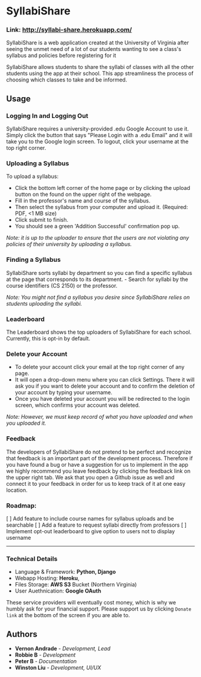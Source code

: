 # SyllabiShare

### Link: http://syllabi-share.herokuapp.com/

SyllabiShare is a web application created at the University of Virginia after seeing the unmet need of a lot of our students wanting to see a class's syllabus and policies before registering for it 

SyllabiShare allows students to share the syllabi of classes with all the other students using the app at their school. This app streamliness the process of choosing which classes to take and be informed. 


## Usage

### Logging In and Logging Out

SyllabiShare requires a university-provided .edu Google Account to use it. 
Simply click the button that says "Please Login with a .edu Email" and it will take you to the Google login screen. 
To logout, click your username at the top right corner. 

### Uploading a Syllabus

To upload a syllabus:
- Click the bottom left corner of the home page or by clicking the upload button on the found on the upper right of the webpage. 
- Fill in the professor's name and course of the syllabus. 
- Then select the syllabus from your computer and upload it. (Required: PDF, <1 MB size) 
- Click submit to finish.
- You should see a green 'Addition Successful' confirmation pop up. 

_Note: it is up to the uploader to ensure that the users are not violating any policies of their university by uploading a syllabus._ 

### Finding a Syllabus

SyllabiShare sorts syllabi by department so you can find a specific syllabus at the page that corresponds to its department. - Search for syllabi by the course identifiers (CS 2150) or the professor. 

_Note: You might not find a syllabus you desire since SyllabiShare relies on students uploading the syllabi._


### Leaderboard

The Leaderboard shows the top uploaders of SyllabiShare for each school. 
Currently, this is opt-in by default.

### Delete your Account

- To delete your account click your email at the top right corner of any page. 
- It will open a drop-down menu where you can click Settings. There it will ask you if you want to delete your account and to confirm the deletion of your account by typing your username. 
- Once you have deleted your account you will be redirected to the login screen, which confirms your account was deleted. 

_Note: However, we must keep record of what you have uploaded and when you uploaded it._

### Feedback

The developers of SyllabiShare do not pretend to be perfect and recognize that feedback is an important part of the development process. Therefore if you have found a bug or have a suggestion for us to implement in the app we highly recommend you leave feedback by clicking the feedback link on the upper right tab. We ask that you open a Github issue as well and connect it to your feedback in order for us to keep track of it at one easy location.

### Roadmap:

[ ] Add feature to include course names for syllabus uploads and be searchable
[ ] Add a feature to request syllabi directly from professors
[ ] Implement opt-out leaderboard to give option to users not to display username

----

### Technical Details

- Language & Framework: **Python, Django**
- Webapp Hosting:  **Heroku**, 
- Files Storage: **AWS S3** Bucket (Northern Virginia)
- User Auethnication: **Google OAuth**

These service providers will eventually cost money, which is why we humbly ask for your financial support. 
Please support us by clicking `Donate link` at the bottom of the screen if you are able to. 

## Authors

* **Vernon Andrade** - *Development, Lead*
* **Robbie B** - *Development*
* **Peter B** - *Documentation*
* **Winston Liu** - *Development, UI/UX*
